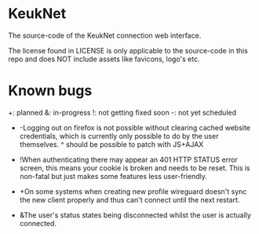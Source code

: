 # KeukNet
The source-code of the KeukNet connection web interface.

The license found in LICENSE is only applicable to the source-code in this repo and does NOT include assets like favicons, logo's etc.

# Known bugs

+: planned
&: in-progress
!: not getting fixed soon
-: not yet scheduled

- -Logging out on firefox is not possible without clearing cached website credentials, which is currently only possible to do by the user themselves.
^ should be possible to patch with JS+AJAX

- !When authenticating there may appear an 401 HTTP STATUS error screen, this means your cookie is broken and needs to be reset. This is non-fatal but just makes some features less user-friendly.

- +On some systems when creating new profile wireguard doesn't sync the new client properly and thus can't connect until the next restart.

- &The user's status states being disconnected whilst the user is actually connected.
